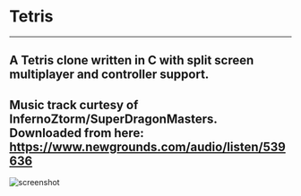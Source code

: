# Tetris
----
A Tetris clone written in C with split screen multiplayer and controller support.
----
Music track curtesy of InfernoZtorm/SuperDragonMasters. 
Downloaded from here: https://www.newgrounds.com/audio/listen/539636
----
![screenshot](https://i.imgur.com/DCB95ux.png)
